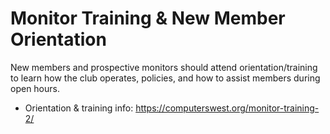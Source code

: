 # Monitor Training & New Member Orientation

New members and prospective monitors should attend orientation/training to learn how the club operates, policies, and how to assist members during open hours.

- Orientation & training info: https://computerswest.org/monitor-training-2/
